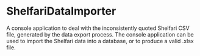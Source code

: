 # ShelfariDataImporter

A console application to deal with the inconsistently quoted Shelfari CSV file, generated by the data export process. 
The console application can be used to import the Shelfari data into a database, or to produce a valid .xlsx file.
